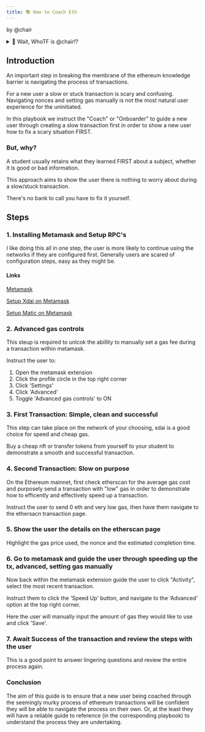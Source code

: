 ```yaml
---
title: 📚 How to Coach Eth
---
```


by @chair

<details>
<summary>🤔 Wait, WhoTF is @chair!?</summary>
<br />

Here to prop you up.

Intent on unlocking humanity's freedom, potential and love with Ethereum.

Former auto-body collision repair center assistant manager, currently RaidGuild Raider and Ethereum nomad.

POO = Proof of Onboarding
</details>
<p></p>


## Introduction

An important step in breaking the membrane of the ethereum knowledge barrier is navigating the process of transactions.

For a new user a slow or stuck transaction is scary and confusing. Navigating nonces and setting gas manually is not the most natural user experience for the uninitiated.

In this playbook we instruct the "Coach" or "Onboarder" to guide a new user through creating a slow transaction first in order to show a new user how to fix a scary situation FIRST.

### But, why?

A student usually retains what they learned FIRST about a subject, whether it is good or bad information.

This approach aims to show the user there is nothing to worry about during a slow/stuck transaction.

There's no bank to call you have to fix it yourself.

## Steps

### 1. Installing Metamask and Setup RPC's
I like doing this all in one step, the user is more likely to continue using the networks if they are configured first. Generally users are scared of configuration steps, easy as they might be.

#### Links
[Metamask](https://metamask.io/)

[Setup Xdai on Metamask](https://www.xdaichain.com/for-users/wallets/metamask/metamask-setup)

[Setup Matic on Metamask](https://docs.matic.network/docs/develop/metamask/config-matic/)

### 2. Advanced gas controls

This steup is required to unlcok the abillity to manually set a gas fee during a transaction within metamask.

Instruct the user to:
1. Open the metamask extension
2. Click the profile circle in the top right corner
3. Click 'Settings'
4. Click 'Advanced'
5. Toggle 'Advanced gas controls' to ON

### 3. First Transaction: Simple, clean and successful

This step can take place on the network of your choosing, xdai is a good choice for speed and cheap gas.

Buy a cheap nft or transfer tokens from yourself to your student to demonstrate a smooth and successful transaction.

### 4. Second Transaction: Slow on purpose

On the Ethereum mainnet, first check etherscan for the average gas cost and purposely send a transaction with "low" gas in order to demonstrate how to efficently and effectively speed up a transaction.

Instruct the user to send 0 eth and very low gas, then have them navigate to the ethersacn transaction page.

### 5. Show the user the details on the etherscan page
Highlight the gas price used, the nonce and the estimated completion time.

### 6. Go to metamask and guide the user through speeding up the tx, advanced, setting gas manually

Now back within the metamask extension guide the user to click "Activity", select the most recent transaction.

Instruct them to click the 'Speed Up' button, and navigate to the 'Advanced' option at the top right corner.

Here the user will manually input the amount of gas they would like to use and click 'Save'.

### 7. Await Success of the transaction and review the steps with the user

This is a good point to answer lingering questions and review the entire process again.

### Conclusion

The aim of this guide is to ensure that a new user being coached through the seemingly murky process of ethereum transactions will be confident they will be able to navigate the process on their own. Or, at the least they will have a reliable guide to reference (in the corresponding playbook) to understand the process they are undertaking.
